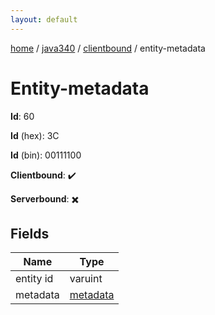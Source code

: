 ```yaml
---
layout: default
---
```


[home](/)  /  [java340](/protocol/java340)  /  [clientbound](/protocol/java340/clientbound)  /  entity-metadata

# Entity-metadata

**Id**: 60

**Id** (hex): 3C

**Id** (bin): 00111100

**Clientbound**: ✔️

**Serverbound**: ✖️

## Fields

Name | Type
---|---
entity id | varuint
metadata | [metadata](/protocol/java340/metadata)

